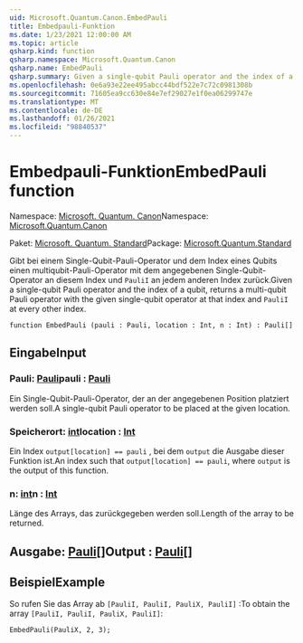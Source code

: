 ```yaml
---
uid: Microsoft.Quantum.Canon.EmbedPauli
title: Embedpauli-Funktion
ms.date: 1/23/2021 12:00:00 AM
ms.topic: article
qsharp.kind: function
qsharp.namespace: Microsoft.Quantum.Canon
qsharp.name: EmbedPauli
qsharp.summary: Given a single-qubit Pauli operator and the index of a qubit, returns a multi-qubit Pauli operator with the given single-qubit operator at that index and `PauliI` at every other index.
ms.openlocfilehash: 0e6a93e22ee495abcc44bdf522e7c72c0981308b
ms.sourcegitcommit: 71605ea9cc630e84e7ef29027e1f0ea06299747e
ms.translationtype: MT
ms.contentlocale: de-DE
ms.lasthandoff: 01/26/2021
ms.locfileid: "98840537"
---
```

# <a name="embedpauli-function"></a><span data-ttu-id="8a363-102">Embedpauli-Funktion</span><span class="sxs-lookup"><span data-stu-id="8a363-102">EmbedPauli function</span></span>

<span data-ttu-id="8a363-103">Namespace: [Microsoft. Quantum. Canon](xref:Microsoft.Quantum.Canon)</span><span class="sxs-lookup"><span data-stu-id="8a363-103">Namespace: [Microsoft.Quantum.Canon](xref:Microsoft.Quantum.Canon)</span></span>

<span data-ttu-id="8a363-104">Paket: [Microsoft. Quantum. Standard](https://nuget.org/packages/Microsoft.Quantum.Standard)</span><span class="sxs-lookup"><span data-stu-id="8a363-104">Package: [Microsoft.Quantum.Standard](https://nuget.org/packages/Microsoft.Quantum.Standard)</span></span>


<span data-ttu-id="8a363-105">Gibt bei einem Single-Qubit-Pauli-Operator und dem Index eines Qubits einen multiqubit-Pauli-Operator mit dem angegebenen Single-Qubit-Operator an diesem Index und `PauliI` an jedem anderen Index zurück.</span><span class="sxs-lookup"><span data-stu-id="8a363-105">Given a single-qubit Pauli operator and the index of a qubit, returns a multi-qubit Pauli operator with the given single-qubit operator at that index and `PauliI` at every other index.</span></span>

```qsharp
function EmbedPauli (pauli : Pauli, location : Int, n : Int) : Pauli[]
```


## <a name="input"></a><span data-ttu-id="8a363-106">Eingabe</span><span class="sxs-lookup"><span data-stu-id="8a363-106">Input</span></span>

### <a name="pauli--pauli"></a><span data-ttu-id="8a363-107">Pauli: [Pauli](xref:microsoft.quantum.lang-ref.pauli)</span><span class="sxs-lookup"><span data-stu-id="8a363-107">pauli : [Pauli](xref:microsoft.quantum.lang-ref.pauli)</span></span>

<span data-ttu-id="8a363-108">Ein Single-Qubit-Pauli-Operator, der an der angegebenen Position platziert werden soll.</span><span class="sxs-lookup"><span data-stu-id="8a363-108">A single-qubit Pauli operator to be placed at the given location.</span></span>


### <a name="location--int"></a><span data-ttu-id="8a363-109">Speicherort: [int](xref:microsoft.quantum.lang-ref.int)</span><span class="sxs-lookup"><span data-stu-id="8a363-109">location : [Int](xref:microsoft.quantum.lang-ref.int)</span></span>

<span data-ttu-id="8a363-110">Ein Index `output[location] == pauli` , bei dem `output` die Ausgabe dieser Funktion ist.</span><span class="sxs-lookup"><span data-stu-id="8a363-110">An index such that `output[location] == pauli`, where `output` is the output of this function.</span></span>


### <a name="n--int"></a><span data-ttu-id="8a363-111">n: [int](xref:microsoft.quantum.lang-ref.int)</span><span class="sxs-lookup"><span data-stu-id="8a363-111">n : [Int](xref:microsoft.quantum.lang-ref.int)</span></span>

<span data-ttu-id="8a363-112">Länge des Arrays, das zurückgegeben werden soll.</span><span class="sxs-lookup"><span data-stu-id="8a363-112">Length of the array to be returned.</span></span>



## <a name="output--pauli"></a><span data-ttu-id="8a363-113">Ausgabe: [Pauli](xref:microsoft.quantum.lang-ref.pauli)[]</span><span class="sxs-lookup"><span data-stu-id="8a363-113">Output : [Pauli](xref:microsoft.quantum.lang-ref.pauli)[]</span></span>



## <a name="example"></a><span data-ttu-id="8a363-114">Beispiel</span><span class="sxs-lookup"><span data-stu-id="8a363-114">Example</span></span>

<span data-ttu-id="8a363-115">So rufen Sie das Array ab `[PauliI, PauliI, PauliX, PauliI]` :</span><span class="sxs-lookup"><span data-stu-id="8a363-115">To obtain the array `[PauliI, PauliI, PauliX, PauliI]`:</span></span>

```qsharp
EmbedPauli(PauliX, 2, 3);
```